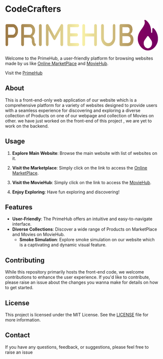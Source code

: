 # CodeCrafters

<img src=https://github.com/CodeCrafters01/SST-Hackathon/blob/main/logo1.png  style="height:100px">





Welcome to the PrimeHub, a user-friendly platform for browsing websites made by us like [Online MarketPlace](https://codecrafters01.github.io/SST-Hackathon/MarketHub.html) and [MovieHub](https://codecrafters01.github.io/SST-Hackathon/moviehub.html).

Visit the [PrimeHub](https://codecrafters01.github.io/SST-Hackathon/)

## About

This is a front-end-only web application of our website which is a comprehensive platform for a variety of websites designed to provide users with a seamless experience for discovering and exploring a diverse collection of Products on one of our webpage and collection of Movies on other. we have just worked on the front-end of this project , we are yet to work on the backend.

## Usage

1. **Explore Main Website**: Browse the main website with list of websites on it.

2. **Visit the Marketplace**: Simply click on the link to access the [Online MarketPlace](https://codecrafters01.github.io/SST-Hackathon/MarketHub.html).

3. **Visit the MovieHub**: Simply click on the link to access the [MovieHub](https://codecrafters01.github.io/SST-Hackathon/moviehub.html).

4. **Enjoy Exploring**: Have fun exploring and discovering!

## Features

- **User-Friendly**: The PrimeHub offers an intuitive and easy-to-navigate interface.
- **Diverse Collections**: Discover a wide range of Products on MarketPlace and Movies on MovieHub.
  - **Smoke Simulation**: Explore smoke simulation on our website which is a captivating and dynamic visual feature.

## Contributing

While this repository primarily hosts the front-end code, we welcome contributions to enhance the user experience. If you'd like to contribute, please raise an issue about the changes you wanna make for details on how to get started.

## License

This project is licensed under the MIT License. See the [LICENSE](LICENSE) file for more information.

## Contact

If you have any questions, feedback, or suggestions, please feel free to raise an issue
